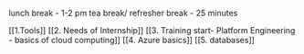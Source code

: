 lunch break - 1-2 pm    tea break/ refresher break - 25 minutes

[[1.Tools]]
[[2. Needs of Internship]]
[[3. Training start- Platform Engineering - basics of cloud computing]]
[[4. Azure basics]]
[[5. databases]]
